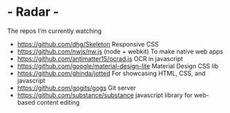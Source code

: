 # - Radar -
The repos I'm currently watching

* https://github.com/dhg/Skeleton Responsive CSS
* https://github.com/nwjs/nw.js (node + webkit) To make native web apps
* https://github.com/antimatter15/ocrad.js OCR in javascript
* https://github.com/google/material-design-lite Material Design CSS lib
* https://github.com/ghinda/jotted For showcasing HTML, CSS, and javascript
* https://github.com/gogits/gogs Git server
* https://github.com/substance/substance javascript library for web-based content editing
